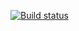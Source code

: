 [![Build status](https://ci.appveyor.com/api/projects/status/5ib5oj35t83w4iqr?svg=true)](https://ci.appveyor.com/project/SvetlanaVas/patterns1)
